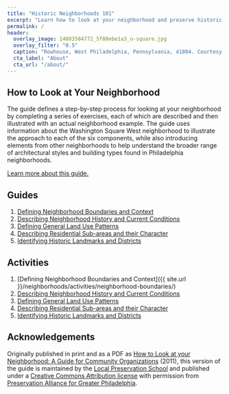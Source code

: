 ```yaml
---
title: "Historic Neighborhoods 101"
excerpt: "Learn how to look at your neighborhood and preserve historic places that matter to your community."
permalink: /
header:
  overlay_image: 14803584772_5f88ebe1a3_o-square.jpg
  overlay_filter: "0.5"
  caption: "Rowhouse, West Philadelphia, Pennsylvania, 41804. Courtesy [Julia Rowe/Flickr](https://www.flickr.com/photos/juliarowe/14803584772/) ([CC BY-NC 2.0](https://creativecommons.org/licenses/by-nc/2.0/))"
  cta_label: "About"
  cta_url: "/about/"
---
```


## How to Look at Your Neighborhood

The guide defines a step-by-step process for looking at your neighborhood by completing a series of exercises, each of which are described and then illustrated with an actual neighborhood example. The guide uses information about the Washington Square West neighborhood to illustrate the approach to each of the six components, while also introducing elements from other neighborhoods to help understand the broader range of architectural styles and building types found in Philadelphia neighborhoods.

[Learn more about this guide.](/neighborhoods/guides/about/)

## Guides

1. [Defining Neighborhood Boundaries and Context](/neighborhoods/guides/neighborhood-boundaries/)
2. [Describing Neighborhood History and Current Conditions](/neighborhoods/guides/history-conditions/)
3. [Defining General Land Use Patterns](/neighborhoods/guides/land-use/)
4. [Describing Residential Sub-areas and their Character](/neighborhoods/guides/residential-commercial/)
5. [Identifying Historic Landmarks and Districts](/neighborhoods/guides/historic-buildings/)

## Activities

1. [Defining Neighborhood Boundaries and Context]({{ site.url }}/neighborhoods/activities/neighborhood-boundaries/)
2. [Describing Neighborhood History and Current Conditions](/neighborhoods/activities/history-conditions/)
3. [Defining General Land Use Patterns](/neighborhoods/activities/land-use/)
4. [Describing Residential Sub-areas and their Character](/neighborhoods/activities/residential-commercial/)
5. [Identifying Historic Landmarks and Districts](/neighborhoods/activities/historic-buildings/)

## Acknowledgements

Originally published in print and as a PDF as [How to Look at your Neighborhood: A Guide for Community Organizations](http://www.preservationalliance.com/files/HowToLook_Final2011.pdf) (2011), this version of the guide is maintained by the [Local Preservation School](http://localpreservation.github.io/) and published under a [Creative Commons Attribution license](https://creativecommons.org/licenses/by/4.0/) with permission from [Preservation Alliance for Greater Philadelphia](http://www.preservationalliance.com/).
